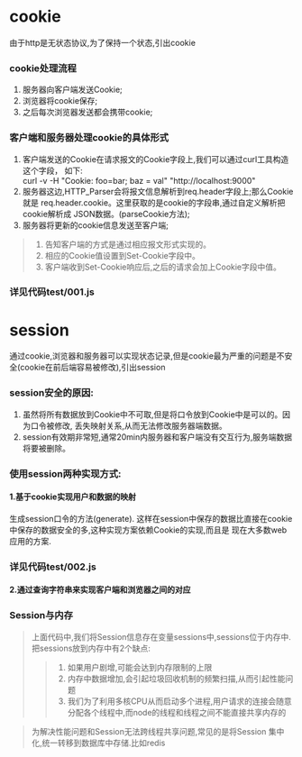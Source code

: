 # cookie
由于http是无状态协议,为了保持一个状态,引出cookie
### cookie处理流程
1. 服务器向客户端发送Cookie;<br />
2. 浏览器将cookie保存;<br />
3. 之后每次浏览器发送都会携带cookie;<br />

### 客户端和服务器处理cookie的具体形式
1. 客户端发送的Cookie在请求报文的Cookie字段上,我们可以通过curl工具构造这个字段，
如下:<br />
curl -v -H "Cookie: foo=bar; baz = val" "http://localhost:9000"
2. 服务器这边,HTTP_Parser会将报文信息解析到req.header字段上;那么Cookie就是
req.header.cookie。这里获取的是cookie的字段串,通过自定义解析把cookie解析成
JSON数据。(parseCookie方法);<br />
3. 服务器将更新的cookie信息发送至客户端;
> 1. 告知客户端的方式是通过相应报文形式实现的。
> 2. 相应的Cookie值设置到Set-Cookie字段中。
> 3. 客户端收到Set-Cookie响应后,之后的请求会加上Cookie字段中值。
### 详见代码test/001.js
# session			
通过cookie,浏览器和服务器可以实现状态记录,但是cookie最为严重的问题是不安全(cookie在前后端容易被修改),引出session <br />
### session安全的原因:
1. 虽然将所有数据放到Cookie中不可取,但是将口令放到Cookie中是可以的。因为口令被修改,
丢失映射关系,从而无法修改服务器端数据。
2. session有效期非常短,通常20min内服务器和客户端没有交互行为,服务端数据将要被删除。
### 使用session两种实现方式:
#### 1.基于cookie实现用户和数据的映射
  生成session口令的方法(generate).
  这样在session中保存的数据比直接在cookie中保存的数据安全的多,这种实现方案依赖Cookie的实现,而且是
  现在大多数web应用的方案.
### 详见代码test/002.js

#### 2.通过查询字符串来实现客户端和浏览器之间的对应

### Session与内存
> 上面代码中,我们将Session信息存在变量sessions中,sessions位于内存中.把sessions放到内存中有2个缺点:
> > 1. 如果用户剧增,可能会达到内存限制的上限 <br />
> > 2. 内存中数据增加,会引起垃圾回收机制的频繁扫描,从而引起性能问题 <br />
> > 3. 我们为了利用多核CPU从而启动多个进程,用户请求的连接会随意分配各个线程中,而node的线程和线程之间不能直接共享内存的 <br />

> 为解决性能问题和Session无法跨线程共享问题,常见的是将Session 集中化,统一转移到数据库中存储.比如redis